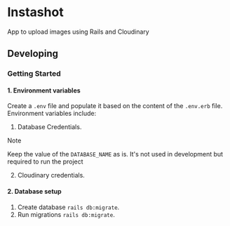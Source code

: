 # Instashot

App to upload images using Rails and Cloudinary

## Developing

### Getting Started

#### 1. Environment variables

Create a `.env` file and populate it based on the content of the `.env.erb` file.
Environment variables include:

  1. Database Credentials.

> [!NOTE]
> Keep the value of the `DATABASE_NAME` as is. It's not used in development but required to run the project

  2. Cloudinary credentials.

#### 2. Database setup

1. Create database `rails db:migrate`.
2. Run migrations `rails db:migrate`.